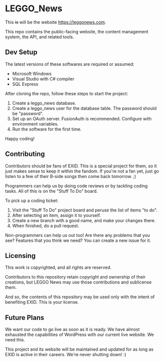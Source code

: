 # LEGGO_News

This ~~is~~ will be the website https://leggonews.com.

This repo contains the public-facing website, the content management system, the API, and related tools.

## Dev Setup

The latest versions of these softwares are required or assumed:

 * Microsoft Windows
 * Visual Studio with C# compiler
 * SQL Express

After cloning the repo, follow these steps to start the project:

 1. Create a leggo_news database.
 2. Create a leggo_news user for the database table.  The password should be "password".
 3. Set up an OAuth server.  FusionAuth is recommended.  Configure with environment variables.
 4. Run the software for the first time.

Happy coding!

## Contributing

Contributors should be fans of EXID.  This is a special project for them, so it just makes sense to keep it within the fandom.  If you're not a fan yet, just go listen to a few of their B-side songs then come back tomorrow. ;)

Programmers can help us by doing code reviews or by tackling coding tasks.  All of this is on the "Stuff To Do" board.

To pick up a coding ticket:

 1. Visit the "Stuff To Do" project board and peruse the list of items "to do".
 2. After selecting an item, assign it to yourself.
 3. Create a new branch with a good name, and make your changes there.
 4. When finished, do a pull request.

Non-programmers can help us out too!  Are there any problems that you see?  Features that you think we need?  You can create a new issue for it.

## Licensing

This work is copyrighted, and all rights are reserved.

Contributors to this repository retain copyright and ownership of their creations, but LEGGO News may use those contributions and sublicense them.

And so, the contents of this repository may be used only with the intent of benefiting EXID.  This is your license.

## Future Plans

We want our code to go live as soon as it is ready.  We have almost exhausted the capabilities of WordPress with our current live website.  We need this.

This project and its website will be maintained and updated for as long as EXID is active in their careers.  We're never shutting down!  :)

